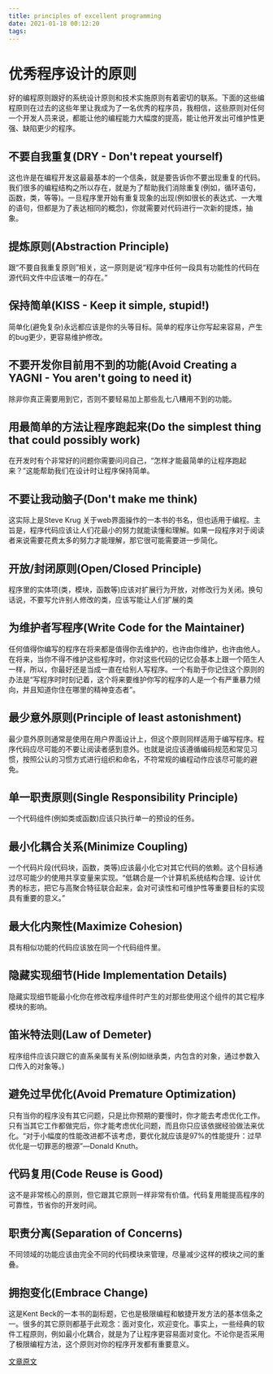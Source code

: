 ```yaml
---
title: principles of excellent programming
date: 2021-01-18 00:12:20
tags:
---
```


# 优秀程序设计的原则

好的编程原则跟好的系统设计原则和技术实施原则有着密切的联系。下面的这些编程原则在过去的这些年里让我成为了一名优秀的程序员，我相信，这些原则对任何一个开发人员来说，都能让他的编程能力大幅度的提高，能让他开发出可维护性更强、缺陷更少的程序。

<!-- more -->

## **不要自我重复(DRY - Don't repeat yourself)**
这也许是在编程开发这最最基本的一个信条，就是要告诉你不要出现重复的代码。我们很多的编程结构之所以存在，就是为了帮助我们消除重复(例如，循环语句，函数，类，等等)。一旦程序里开始有重复现象的出现(例如很长的表达式、一大堆的语句，但都是为了表达相同的概念)，你就需要对代码进行一次新的提炼，抽象。

## **提炼原则(Abstraction Principle)**

跟“不要自我重复原则”相关，这一原则是说“程序中任何一段具有功能性的代码在源代码文件中应该唯一的存在。”

## **保持简单(KISS - Keep it simple, stupid!)**

简单化(避免复杂)永远都应该是你的头等目标。简单的程序让你写起来容易，产生的bug更少，更容易维护修改。

## **不要开发你目前用不到的功能(Avoid Creating a YAGNI - You aren't going to need it)**

除非你真正需要用到它，否则不要轻易加上那些乱七八糟用不到的功能。

## **用最简单的方法让程序跑起来(Do the simplest thing that could possibly work)**

在开发时有个非常好的问题你需要问问自己，“怎样才能最简单的让程序跑起来？”这能帮助我们在设计时让程序保持简单。

## **不要让我动脑子(Don't make me think)**

这实际上是Steve Krug 关于web界面操作的一本书的书名，但也适用于编程。主旨是，程序代码应该让人们花最小的努力就能读懂和理解。如果一段程序对于阅读者来说需要花费太多的努力才能理解，那它很可能需要进一步简化。

## **开放/封闭原则(Open/Closed Principle)**

程序里的实体项(类，模块，函数等)应该对扩展行为开放，对修改行为关闭。换句话说，不要写允许别人修改的类，应该写能让人们扩展的类

## **为维护者写程序(Write Code for the Maintainer)**

任何值得你编写的程序在将来都是值得你去维护的，也许由你维护，也许由他人。在将来，当你不得不维护这些程序时，你对这些代码的记忆会基本上跟一个陌生人一样，所以，你最好还是当成一直在给别人写程序。一个有助于你记住这个原则的办法是“写程序时时刻记着，这个将来要维护你写的程序的人是一个有严重暴力倾向，并且知道你住在哪里的精神变态者”。

## **最少意外原则(Principle of least astonishment)**

最少意外原则通常是使用在用户界面设计上，但这个原则同样适用于编写程序。程序代码应尽可能的不要让阅读者感到意外。也就是说应该遵循编码规范和常见习惯，按照公认的习惯方式进行组织和命名，不符常规的编程动作应该尽可能的避免。

## **单一职责原则(Single Responsibility Principle)**

一个代码组件(例如类或函数)应该只执行单一的预设的任务。

## **最小化耦合关系(Minimize Coupling)**

一个代码片段(代码块，函数，类等)应该最小化它对其它代码的依赖。这个目标通过尽可能少的使用共享变量来实现。“低耦合是一个计算机系统结构合理、设计优秀的标志，把它与高聚合特征联合起来，会对可读性和可维护性等重要目标的实现具有重要的意义。”

## **最大化内聚性(Maximize Cohesion)**

具有相似功能的代码应该放在同一个代码组件里。

## **隐藏实现细节(Hide Implementation Details)**

隐藏实现细节能最小化你在修改程序组件时产生的对那些使用这个组件的其它程序模块的影响。

## **笛米特法则(Law of Demeter)**

程序组件应该只跟它的直系亲属有关系(例如继承类，内包含的对象，通过参数入口传入的对象等。)

## **避免过早优化(Avoid Premature Optimization)**

只有当你的程序没有其它问题，只是比你预期的要慢时，你才能去考虑优化工作。只有当其它工作都做完后，你才能考虑优化问题，而且你只应该依据经验做法来优化。“对于小幅度的性能改进都不该考虑，要优化就应该是97%的性能提升：过早优化是一切罪恶的根源”—Donald Knuth。

## **代码复用(Code Reuse is Good)**

这不是非常核心的原则，但它跟其它原则一样非常有价值。代码复用能提高程序的可靠性，节省你的开发时间。

## **职责分离(Separation of Concerns)**

不同领域的功能应该由完全不同的代码模块来管理，尽量减少这样的模块之间的重叠。

## **拥抱变化(Embrace Change)**

这是Kent Beck的一本书的副标题，它也是极限编程和敏捷开发方法的基本信条之一。很多的其它原则都基于此观念：面对变化，欢迎变化。事实上，一些经典的软件工程原则，例如最小化耦合，就是为了让程序更容易面对变化。不论你是否采用了极限编程方法，这个原则对你的程序开发都有重要意义。


[文章原文](https://www.artima.com/weblogs/viewpost.jsp?thread=331531)